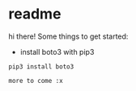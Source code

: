 # readme
hi there! Some things to get started:

- install boto3 with pip3

```
pip3 install boto3

more to come :x
```